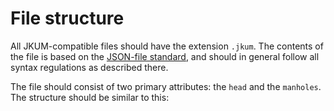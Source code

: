 # File structure

All JKUM-compatible files should have the extension `.jkum`. The
contents of the file is based on the [JSON-file standard], and should in general
follow all syntax regulations as described there.

  [JSON-file standard]: https://www.json.org/
  
The file should consist of two primary attributes: the `head` and the `manholes`. 
The structure should be similar to this:
